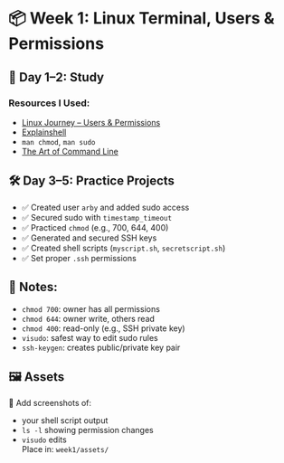 # 📦 Week 1: Linux Terminal, Users & Permissions

## 🧠 Day 1–2: Study
### Resources I Used:
- [Linux Journey – Users & Permissions](https://linuxjourney.com)
- [Explainshell](https://explainshell.com)
- `man chmod`, `man sudo`
- [The Art of Command Line](https://github.com/jlevy/the-art-of-command-line)

## 🛠️ Day 3–5: Practice Projects
- ✅ Created user `arby` and added sudo access
- ✅ Secured sudo with `timestamp_timeout`
- ✅ Practiced `chmod` (e.g., 700, 644, 400)
- ✅ Generated and secured SSH keys
- ✅ Created shell scripts (`myscript.sh`, `secretscript.sh`)
- ✅ Set proper `.ssh` permissions

## 📝 Notes:
- `chmod 700`: owner has all permissions
- `chmod 644`: owner write, others read
- `chmod 400`: read-only (e.g., SSH private key)
- `visudo`: safest way to edit sudo rules
- `ssh-keygen`: creates public/private key pair

## 🖼️ Assets
📸 Add screenshots of:
- your shell script output  
- `ls -l` showing permission changes  
- `visudo` edits  
Place in: `week1/assets/`
